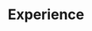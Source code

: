 ---
# An instance of the Experience widget.
# Documentation: https://wowchemy.com/docs/page-builder/
widget: experience

# This file represents a page section.
headless: true

# Order that this section appears on the page.
weight: 40

title: Experience
subtitle:

# Date format for experience
#   Refer to https://wowchemy.com/docs/customization/#date-format
date_format: Jan 2006

# Experiences.
#   Add/remove as many `experience` items below as you like.
#   Required fields are `title`, `company`, and `date_start`.
#   Leave `date_end` empty if it's your current employer.
#   Begin multi-line descriptions with YAML's `|2-` multi-line prefix.
#   multiline `>-`

experience:
  - title: 'Consultant - Data Processing'
    company: 'Ministry of Land'
    company_url: 'http://www.minland.gov.bd/'
    company_logo: bd  # Optional logo
    location: 'Dhaka'
    date_start: '2021-04-11'
    date_end: ''
    description: |2-
        Responsibilities include:
        * Conduct surveys
        * Monitoring and Evaluation
        * GIS and Remote sensing, Geospatial analysis
        * Geodatabase, Land Use Information and Management Systems
                
  - title: 'Monitoring and ICT Officer'
    company: 'DASCOH Foundation'
    company_url: 'https://dascoh.org/'
    company_logo: dascoh  # Optional logo
    location: 'Rajshahi'
    date_start: '2015-06-14'
    date_end: '2021-04-08'
    description: |2-
        Responsibilities include:
        * Conduct surveys using KoBo, ODK
        * Monitoring and Evaluation
        * Water policy, legal instruments
        * Groundwater Monitoring, Hydrological investigation, analysis & Report
        * GIS and Remote sensing
columns: '2'
---